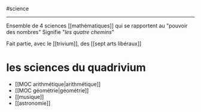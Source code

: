#science

----
Ensemble de 4 sciences [[mathématiques]] qui se rapportent au "pouvoir des nombres"
Signifie "_les quatre chemins_"

Fait partie, avec le [[trivium]], des [[sept arts libéraux]]

# les sciences du quadrivium
 - [[MOC arithmétique|arithmétique]]
 - [[MOC géométrie|géométrie]]
 - [[musique]]
 - [[astronomie]]

